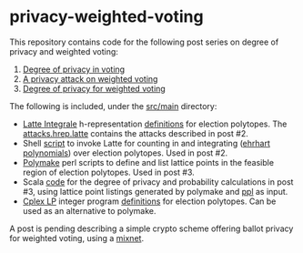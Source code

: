 # privacy-weighted-voting
This repository contains code for the following post series on degree of privacy and weighted voting:

1. [Degree of privacy in voting](https://nvotes.com/degree-privacy-voting/)
2. [A privacy attack on weighted voting](https://nvotes.com/privacy-attack-weighted-voting/)
3. [Degree of privacy for weighted voting](https://nvotes.com/degree-privacy-weighted-voting/)

The following is included, under the [src/main](src/main) directory:

* [Latte Integrale](https://www.math.ucdavis.edu/~latte/software.php) h-representation [definitions](src/main/latte) for election polytopes. The [attacks.hrep.latte](src/main/latte/attacks.hrep.latte) contains the attacks described in post #2.
* Shell [script](src/main/shell/latte-count.sh) to invoke Latte for counting in and integrating ([ehrhart polynomials](https://www.math.ucdavis.edu/~latte/software/packages/latte_current/manual_v1.7.2.pdf)) over election polytopes. Used in post #2.
* [Polymake](https://polymake.org/) perl scripts to define and list lattice points in the feasible region of election polytopes. Used in post #3.
* Scala [code](src/main/scala/D2.scala) for the degree of privacy and probability calculations in post #3, using lattice point listings generated by polymake and [ppl](http://bugseng.com/products/ppl/) as input.
* [Cplex LP](http://lpsolve.sourceforge.net/5.5/CPLEX-format.htm) integer program [definitions](src/main/lp/) for election polytopes. Can be used as an alternative to polymake.

A post is pending describing a simple crypto scheme offering ballot privacy for weighted voting, using a [mixnet](https://github.com/nVotesOrg/nMix).